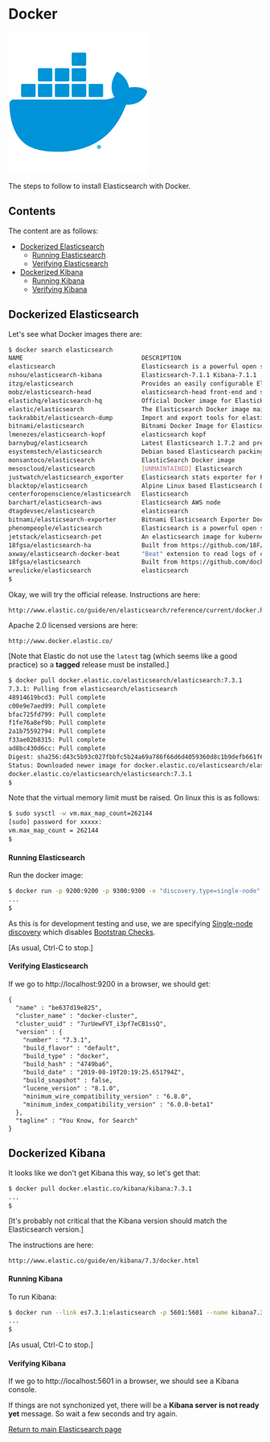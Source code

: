 # Docker

![Docker graphic](images/Docker-R-Logo-08-2018-Monochomatic-RGB_Moby-x1.png)

The steps to follow to install Elasticsearch with Docker.

## Contents

The content are as follows:

* [Dockerized Elasticsearch](#dockerized-elasticsearch)
    * [Running Elasticsearch](#running-elasticsearch)
    * [Verifying Elasticsearch](#verifying-elasticsearch)
* [Dockerized Kibana](#dockerized-kibana)
    * [Running Kibana](#running-kibana)
    * [Verifying Kibana](#verifying-kibana)

## Dockerized Elasticsearch

Let's see what Docker images there are:

```bash
$ docker search elasticsearch
NAME                                 DESCRIPTION                                     STARS               OFFICIAL            AUTOMATED
elasticsearch                        Elasticsearch is a powerful open source sear…   3830                [OK]
nshou/elasticsearch-kibana           Elasticsearch-7.1.1 Kibana-7.1.1                105                                     [OK]
itzg/elasticsearch                   Provides an easily configurable Elasticsearc…   68                                      [OK]
mobz/elasticsearch-head              elasticsearch-head front-end and standalone …   48
elastichq/elasticsearch-hq           Official Docker image for ElasticHQ: Elastic…   36                                      [OK]
elastic/elasticsearch                The Elasticsearch Docker image maintained by…   22
taskrabbit/elasticsearch-dump        Import and export tools for elasticsearch       18                                      [OK]
bitnami/elasticsearch                Bitnami Docker Image for Elasticsearch          18                                      [OK]
lmenezes/elasticsearch-kopf          elasticsearch kopf                              18                                      [OK]
barnybug/elasticsearch               Latest Elasticsearch 1.7.2 and previous rele…   17                                      [OK]
esystemstech/elasticsearch           Debian based Elasticsearch packing for Lifer…   15
monsantoco/elasticsearch             ElasticSearch Docker image                      11                                      [OK]
mesoscloud/elasticsearch             [UNMAINTAINED] Elasticsearch                    9                                       [OK]
justwatch/elasticsearch_exporter     Elasticsearch stats exporter for Prometheus     9
blacktop/elasticsearch               Alpine Linux based Elasticsearch Docker Image   8                                       [OK]
centerforopenscience/elasticsearch   Elasticsearch                                   4                                       [OK]
barchart/elasticsearch-aws           Elasticsearch AWS node                          3
dtagdevsec/elasticsearch             elasticsearch                                   3                                       [OK]
bitnami/elasticsearch-exporter       Bitnami Elasticsearch Exporter Docker Image     2                                       [OK]
phenompeople/elasticsearch           Elasticsearch is a powerful open source sear…   1                                       [OK]
jetstack/elasticsearch-pet           An elasticsearch image for kubernetes PetSets   1                                       [OK]
18fgsa/elasticsearch-ha              Built from https://github.com/18F/kubernetes…   0
axway/elasticsearch-docker-beat      "Beat" extension to read logs of containers …   0                                       [OK]
18fgsa/elasticsearch                 Built from https://github.com/docker-library…   0
wreulicke/elasticsearch              elasticsearch                                   0                                       [OK]
$
```

Okay, we will try the official release. Instructions are here:

    http://www.elastic.co/guide/en/elasticsearch/reference/current/docker.html

Apache 2.0 licensed versions are here:

    http://www.docker.elastic.co/

[Note that Elastic do not use the `latest` tag (which seems like a good practice) so a __tagged__ release must be installed.]

```bash
$ docker pull docker.elastic.co/elasticsearch/elasticsearch:7.3.1
7.3.1: Pulling from elasticsearch/elasticsearch
48914619bcd3: Pull complete
c00e9e7aed99: Pull complete
bfac725fd799: Pull complete
f1fe76a8ef9b: Pull complete
2a1b75592794: Pull complete
f33ae02b8315: Pull complete
ad8bc430d6cc: Pull complete
Digest: sha256:d43c5b93c027fbbfc5b24a69a786f66d6d4059360d8c1b9defb661f68dc24c74
Status: Downloaded newer image for docker.elastic.co/elasticsearch/elasticsearch:7.3.1
docker.elastic.co/elasticsearch/elasticsearch:7.3.1
$
```

Note that the virtual memory limit must be raised. On linux this is as follows:

```bash
$ sudo sysctl -w vm.max_map_count=262144
[sudo] password for xxxxx:
vm.max_map_count = 262144
$
```

#### Running Elasticsearch

Run the docker image:

```bash
$ docker run -p 9200:9200 -p 9300:9300 -e "discovery.type=single-node" --name es7.3.1 --rm docker.elastic.co/elasticsearch/elasticsearch:7.3.1
...
$
```

As this is for development testing and use, we are specifying
[Single-node discovery](https://www.elastic.co/guide/en/elasticsearch/reference/current/bootstrap-checks.html#single-node-discovery)
which disables [Bootstrap Checks](http://www.elastic.co/guide/en/elasticsearch/reference/current/bootstrap-checks.html).

[As usual, Ctrl-C to stop.]

#### Verifying Elasticsearch

If we go to http://localhost:9200 in a browser, we should get:

```
{
  "name" : "be637d19e825",
  "cluster_name" : "docker-cluster",
  "cluster_uuid" : "7urUewFVT_i3pf7eCB1ssQ",
  "version" : {
    "number" : "7.3.1",
    "build_flavor" : "default",
    "build_type" : "docker",
    "build_hash" : "4749ba6",
    "build_date" : "2019-08-19T20:19:25.651794Z",
    "build_snapshot" : false,
    "lucene_version" : "8.1.0",
    "minimum_wire_compatibility_version" : "6.8.0",
    "minimum_index_compatibility_version" : "6.0.0-beta1"
  },
  "tagline" : "You Know, for Search"
}
```

## Dockerized Kibana

It looks like we don't get Kibana this way, so let's get that:

```bash
$ docker pull docker.elastic.co/kibana/kibana:7.3.1
...
$
```

[It's probably not critical that the Kibana version should match the Elasticsearch version.]

The instructions are here:

    http://www.elastic.co/guide/en/kibana/7.3/docker.html

#### Running Kibana

To run Kibana:

```bash
$ docker run --link es7.3.1:elasticsearch -p 5601:5601 --name kibana7.3.1 --rm docker.elastic.co/kibana/kibana:7.3.1
...
$
```

[As usual, Ctrl-C to stop.]

#### Verifying Kibana

If we go to http://localhost:5601 in a browser, we should see a Kibana console.

If things are not synchonized yet, there will be a __Kibana server is not ready yet__ message.
So wait a few seconds and try again.

[Return to main Elasticsearch page](README.md#version)

